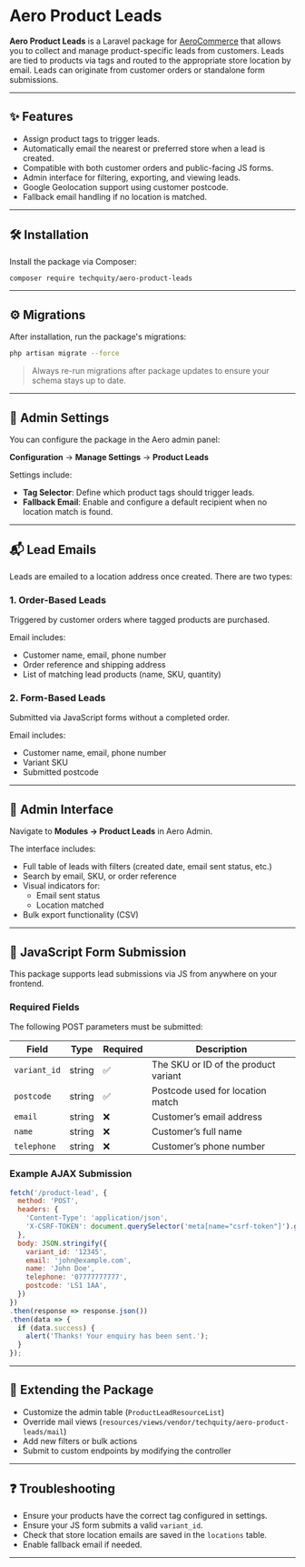 # Aero Product Leads

**Aero Product Leads** is a Laravel package for [AeroCommerce](https://aerocommerce.com) that allows you to collect and manage product-specific leads from customers. Leads are tied to products via tags and routed to the appropriate store location by email. Leads can originate from customer orders or standalone form submissions.

---

## ✨ Features

- Assign product tags to trigger leads.
- Automatically email the nearest or preferred store when a lead is created.
- Compatible with both customer orders and public-facing JS forms.
- Admin interface for filtering, exporting, and viewing leads.
- Google Geolocation support using customer postcode.
- Fallback email handling if no location is matched.

---

## 🛠 Installation

Install the package via Composer:

```bash
composer require techquity/aero-product-leads
```

---

## ⚙️ Migrations

After installation, run the package's migrations:

```bash
php artisan migrate --force
```

> Always re-run migrations after package updates to ensure your schema stays up to date.

---

## 🔧 Admin Settings

You can configure the package in the Aero admin panel:

**Configuration** → **Manage Settings** → **Product Leads**

Settings include:
- **Tag Selector**: Define which product tags should trigger leads.
- **Fallback Email**: Enable and configure a default recipient when no location match is found.

---

## 📬 Lead Emails

Leads are emailed to a location address once created. There are two types:

### 1. **Order-Based Leads**

Triggered by customer orders where tagged products are purchased.

Email includes:
- Customer name, email, phone number
- Order reference and shipping address
- List of matching lead products (name, SKU, quantity)

### 2. **Form-Based Leads**

Submitted via JavaScript forms without a completed order.

Email includes:
- Customer name, email, phone number
- Variant SKU
- Submitted postcode

---

## 📇 Admin Interface

Navigate to **Modules → Product Leads** in Aero Admin.

The interface includes:
- Full table of leads with filters (created date, email sent status, etc.)
- Search by email, SKU, or order reference
- Visual indicators for:
  - Email sent status
  - Location matched
- Bulk export functionality (CSV)

---

## 🧪 JavaScript Form Submission

This package supports lead submissions via JS from anywhere on your frontend.

### Required Fields

The following POST parameters must be submitted:

| Field              | Type     | Required | Description                          |
|-------------------|----------|----------|--------------------------------------|
| `variant_id`       | string   | ✅        | The SKU or ID of the product variant |
| `postcode`         | string   | ✅        | Postcode used for location match     |
| `email`            | string   | ❌        | Customer’s email address             |
| `name`             | string   | ❌        | Customer’s full name                 |
| `telephone`        | string   | ❌        | Customer’s phone number              |

### Example AJAX Submission

```js
fetch('/product-lead', {
  method: 'POST',
  headers: {
    'Content-Type': 'application/json',
    'X-CSRF-TOKEN': document.querySelector('meta[name="csrf-token"]').getAttribute('content')
  },
  body: JSON.stringify({
    variant_id: '12345',
    email: 'john@example.com',
    name: 'John Doe',
    telephone: '07777777777',
    postcode: 'LS1 1AA',
  })
})
.then(response => response.json())
.then(data => {
  if (data.success) {
    alert('Thanks! Your enquiry has been sent.');
  }
});
```

---

## 🧩 Extending the Package

- Customize the admin table (`ProductLeadResourceList`)
- Override mail views (`resources/views/vendor/techquity/aero-product-leads/mail`)
- Add new filters or bulk actions
- Submit to custom endpoints by modifying the controller

---

## ❓ Troubleshooting

- Ensure your products have the correct tag configured in settings.
- Ensure your JS form submits a valid `variant_id`.
- Check that store location emails are saved in the `locations` table.
- Enable fallback email if needed.

---
